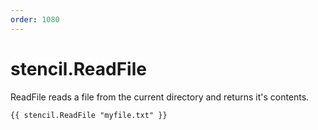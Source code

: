 ```yaml
---
order: 1080
---
```


# stencil.ReadFile

ReadFile reads a file from the current directory and returns it's contents.

```
{{ stencil.ReadFile "myfile.txt" }}
```
